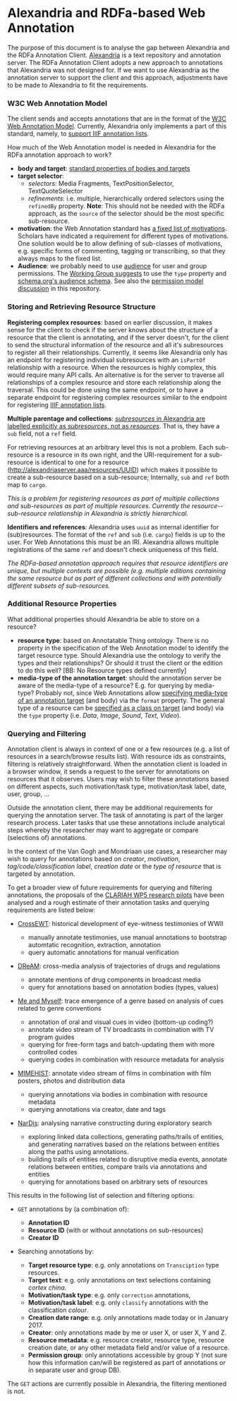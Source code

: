 # Alexandria and RDFa-based Web Annotation

The purpose of this document is to analyse the gap between Alexandria and the RDFa Annotation Client. [Alexandria](http://huygensing.github.io/alexandria/) is a text repository and annotation server. The RDFa Annotation Client adopts a new approach to annotations that Alexandria was not designed for. If we want to use Alexandria as the annotation server to support the client and this approach, adjustments have to be made to Alexandria to fit the requirements. 


### W3C Web Annotation Model

The client sends and accepts annotations that are in the format of the [W3C Web Annotation Model](https://www.w3.org/TR/annotation-model/#annotations). Currently, Alexandria only implements a part of this standard, namely, to [support IIIF annotation lists](http://huygensing.github.io/alexandria/alexandria-acceptance-tests/concordion/nl/knaw/huygens/alexandria/webannotation/WebAnnotation.html).

How much of the Web Annotation model is needed in Alexandria for the RDFa annotation approach to work?

- **body and target**: [standard properties of bodies and targets](https://www.w3.org/TR/annotation-model/#bodies-and-targets)
- **target selector**:
	- *selectors*: Media Fragments, TextPositionSelector, TextQuoteSelector
	- *refinements*: i.e. multiple, hierarchically ordered selectors using the `refinedBy` property. **Note**: This should not be needed with the RDFa approach, as the `source` of the selector should be the most specific sub-resource.
- **motivation**: the Web Annotation standard has [a fixed list of motivations](https://www.w3.org/TR/annotation-model/#motivation-and-purpose). Scholars have indicated a requirement for different types of motivations. One solution would be to allow defining of sub-classes of motivations, e.g. specific forms of commenting, tagging or transcribing, so that they always maps to the fixed list.
- **Audience**: we probably need to use [audience](https://www.w3.org/TR/annotation-model/#intended-audience) for user and group permissions. The [Working Group suggests](https://github.com/w3c/web-annotation/issues/119) to use the `type` property and [schema.org's audience schema](http://schema.org/Audience). See also the [permission model discussion](https://github.com/marijnkoolen/rdfa-annotation-client/blob/master/discussion/handling-permissions.md) in this repository.

### Storing and Retrieving Resource Structure

**Registering complex resources**: based on earlier discussion, it makes sense for the client to check if the server knows about the structure of a resource that the client is annotating, and if the server doesn't, for the client to send the structural information of the resource and all it's subresources to register all their relationships. Currently, it seems like Alexandria only has an endpoint for registering individual subresources with an `isPartOf` relationship with a resource. When the resources is highly complex, this would require many API calls. An alternative is for the server to traverse all relationships of a complex resource and store each relationship along the traversal. This could be done using the same endpoint, or to have a separate endpoint for registering complex resources similar to the endpoint for registering [IIIF annotation lists](http://huygensing.github.io/alexandria/alexandria-acceptance-tests/concordion/nl/knaw/huygens/alexandria/webannotation/WebAnnotation.html).

**Multiple parentage and collections**: [*subresources* in Alexandria are labelled explicitly as *subresources*, not as *resources*](http://huygensing.github.io/alexandria/alexandria-acceptance-tests/concordion/nl/knaw/huygens/alexandria/resource/Anatomy.html). That is, they have a `sub` field, not a `ref` field. 

For retrieving resources at an arbitrary level this is not a problem. Each sub-resource is a resource in its own right, and the URI-requirement for a sub-resource is identical to one for a resource (http://alexandriaserver.aaa/resources/UUID) which makes it possible to create a sub-resource based on a sub-resource; Internally, `sub` and `ref` both map to `cargo`.

*This is a problem for registering resources as part of multiple collections and sub-resources as part of multiple resources. Currently the resource--sub-resource relationship in Alexandria is strictly hierarchical.*


**Identifiers and references**: Alexandria uses `uuid` as internal identifier for (sub)resources. The format of the `ref` and `sub` (i.e. `cargo`) fields is up to the user. For Web Annotations this must be an IRI. Alexandria allows multiple registrations of the same `ref` and doesn't check uniqueness of this field. 

*The RDFa-based annotation approach requires that resource identifiers are unique, but multiple contexts are possible (e.g. multiple editions containing the same resource but as part of different collections and with potentially different subsets of sub-resources.*

### Additional Resource Properties

What additional properties should Alexandria be able to store on a resource? 

- **resource type**: based on Annotatable Thing ontology. There is no property in the specification of the Web Annotation model to identify the target resource type. Should Alexandria use the ontology to verify the types and their relationships? Or should it trust the client or the edition to do this well? [BB: No Resource types defined currently]
- **media-type of the annotation target**: should the annotation server be aware of the media-type of a resource? E.g. for querying by media-type? Probably not, since Web Annotations allow [specifying media-type of an annotation target](https://www.w3.org/TR/annotation-model/#external-web-resources) (and body) via the `format` property. The general type of a resource can be [specified as a class on target](https://www.w3.org/TR/annotation-model/#classes) (and body) via the `type` property (i.e. *Data*, *Image*, *Sound*, *Text*, *Video*).


### Querying and Filtering

 Annotation client is always in context of one or a few resources (e.g. a list of resources in a search/browse results list). With resource ids as constraints, filtering is relatively straightforward. When the annotation client is loaded in a browser window, it sends a request to the server for annotations on resources that it observes. Users may wish to filter these annotations based on different aspects, such motivation/task type, motivation/task label, date, user, group, ...

Outside the annotation client, there may be additional requirements for querying the annotation server. The task of annotating is part of the larger research process. Later tasks that use these annotations include analytical steps whereby the researcher may want to aggregate or compare (selections of) annotations. 

In the context of the Van Gogh and Mondriaan use cases, a researcher may wish to query for annotations based on *creator*, *motivation*, *tag/code/classification label*, *creation date* or the *type of resource* that is targeted by annotation.

To get a broader view of future requirements for querying and filtering annotations, the proposals of the [CLARIAH WP5 research pilots](http://www.clariah.nl/projecten/research-pilots) have been analysed and a rough estimate of their annotation tasks and querying requirements are listed below:

- [CrossEWT](http://www.clariah.nl/projecten/research-pilots/crossewt): historical development of eye-witness testimonies of WWII
  - manually annotate testimonies, use manual annotations to bootstrap automtatic recognition, extraction, annotation
  - query automatic annotations for manual verification

- [DReAM](http://www.clariah.nl/projecten/research-pilots/dream): cross-media analysis of trajectories of drugs and regulations
  - annotate mentions of drug components in broadcast media
  - query for annotations based on annotation bodies (types, values)

- [Me and Myself](http://www.clariah.nl/projecten/research-pilots/m-m): trace emergence of a genre based on analysis of cues related to genre conventions
  - annotation of oral and visual cues in video (bottom-up coding?)
  - annotate video stream of TV broadcasts in combination with TV program guides
  - querying for free-form tags and batch-updating them with more controlled codes
  - querying codes in combination with resource metadata for analysis

- [MIMEHIST](http://www.clariah.nl/projecten/research-pilots/mimehist): annotate video stream of films in combination with film posters, photos and distribution data
  - querying annotations via bodies in combination with resource metadata 
  - querying annotations via creator, date and tags

- [NarDis](http://www.clariah.nl/projecten/research-pilots/nardis): analysing narrative constructing during exploratory search
  - exploring linked data collections, generating paths/trails of entities,  and generating narratives based on the relations between entities along the paths using annotations.
  - building trails of entities related to disruptive media events, annotate relations between entities, compare trails via annotations and entities
  - querying for annotations based on arbitrary sets of resources

This results in the following list of selection and filtering options:

- `GET` annotations by (a combination of):
	- **Annotation ID**
	- **Resource ID** (with or without annotations on sub-resources)
	- **Creator ID**

- Searching annotations by:
	- **Target resource type**: e.g. only annotations on `Transciption` type resources.
	- **Target text**: e.g. only annotations on text selections containing *cortex china*.
	- **Motivation/task type**: e.g. only `correction` annotations,
	- **Motivation/task label**: e.g. only `classify` annotations with the classification *colour*.
	- **Creation date range**: e.g. only annotations made today or in January 2017.
	- **Creator**: only annotations made by me or user X, or user X, Y and Z.
	- **Resource metadata**: e.g. resource creator, resource type, resource creation date, or any other metadata field and/or value of a resource.
	- **Permission group**: only annotations accessible by group Y (not sure how this information can/will be registered as part of annotations or in separate user and group DB).
	
The `GET` actions are currently possible in Alexandria, the filtering mentioned is not.